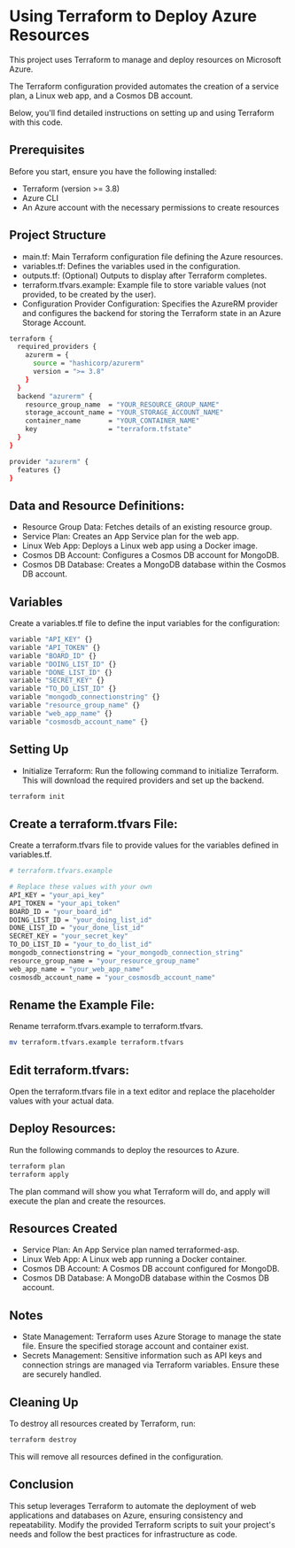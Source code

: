 # Using Terraform to Deploy Azure Resources

This project uses Terraform to manage and deploy resources on Microsoft Azure. 

The Terraform configuration provided automates the creation of a service plan, a Linux web app, and a Cosmos DB account. 

Below, you'll find detailed instructions on setting up and using Terraform with this code.

## Prerequisites
Before you start, ensure you have the following installed:

- Terraform (version >= 3.8)
- Azure CLI
- An Azure account with the necessary permissions to create resources

## Project Structure
- main.tf: Main Terraform configuration file defining the Azure resources.
- variables.tf: Defines the variables used in the configuration.
- outputs.tf: (Optional) Outputs to display after Terraform completes.
- terraform.tfvars.example: Example file to store variable values (not provided, to be created by the user).
- Configuration
Provider Configuration: Specifies the AzureRM provider and configures the backend for storing the Terraform state in an Azure Storage Account.

```bash
terraform {
  required_providers {
    azurerm = {
      source = "hashicorp/azurerm"
      version = ">= 3.8"
    }
  }
  backend "azurerm" {
    resource_group_name  = "YOUR_RESOURCE_GROUP_NAME"
    storage_account_name = "YOUR_STORAGE_ACCOUNT_NAME"
    container_name       = "YOUR_CONTAINER_NAME"
    key                  = "terraform.tfstate"
  }
}

provider "azurerm" {
  features {}
}
```

## Data and Resource Definitions:

- Resource Group Data: Fetches details of an existing resource group.
- Service Plan: Creates an App Service plan for the web app.
- Linux Web App: Deploys a Linux web app using a Docker image.
- Cosmos DB Account: Configures a Cosmos DB account for MongoDB.
- Cosmos DB Database: Creates a MongoDB database within the Cosmos DB account.

## Variables
Create a variables.tf file to define the input variables for the configuration:

```bash
variable "API_KEY" {}
variable "API_TOKEN" {}
variable "BOARD_ID" {}
variable "DOING_LIST_ID" {}
variable "DONE_LIST_ID" {}
variable "SECRET_KEY" {}
variable "TO_DO_LIST_ID" {}
variable "mongodb_connectionstring" {}
variable "resource_group_name" {}
variable "web_app_name" {}
variable "cosmosdb_account_name" {}
```
## Setting Up
- Initialize Terraform:
Run the following command to initialize Terraform. This will download the required providers and set up the backend.

```bash
terraform init
```

## Create a terraform.tfvars File: 
Create a terraform.tfvars file to provide values for the variables defined in variables.tf.

```bash
# terraform.tfvars.example

# Replace these values with your own
API_KEY = "your_api_key"
API_TOKEN = "your_api_token"
BOARD_ID = "your_board_id"
DOING_LIST_ID = "your_doing_list_id"
DONE_LIST_ID = "your_done_list_id"
SECRET_KEY = "your_secret_key"
TO_DO_LIST_ID = "your_to_do_list_id"
mongodb_connectionstring = "your_mongodb_connection_string"
resource_group_name = "your_resource_group_name"
web_app_name = "your_web_app_name"
cosmosdb_account_name = "your_cosmosdb_account_name"
```

## Rename the Example File:
Rename terraform.tfvars.example to terraform.tfvars.

```bash
mv terraform.tfvars.example terraform.tfvars
```

## Edit terraform.tfvars:
Open the terraform.tfvars file in a text editor and replace the placeholder values with your actual data.

## Deploy Resources:
Run the following commands to deploy the resources to Azure.

```bash
terraform plan
terraform apply
```


The plan command will show you what Terraform will do, and apply will execute the plan and create the resources.

## Resources Created
- Service Plan: An App Service plan named terraformed-asp.
- Linux Web App: A Linux web app running a Docker container.
- Cosmos DB Account: A Cosmos DB account configured for MongoDB.
- Cosmos DB Database: A MongoDB database within the Cosmos DB account.

## Notes
- State Management: Terraform uses Azure Storage to manage the state file. Ensure the specified storage account and container exist.
- Secrets Management: Sensitive information such as API keys and connection strings are managed via Terraform variables. Ensure these are securely handled.

## Cleaning Up
To destroy all resources created by Terraform, run:

```bash
terraform destroy
```


This will remove all resources defined in the configuration.

## Conclusion
This setup leverages Terraform to automate the deployment of web applications and databases on Azure, ensuring consistency and repeatability. Modify the provided Terraform scripts to suit your project's needs and follow the best practices for infrastructure as code.


